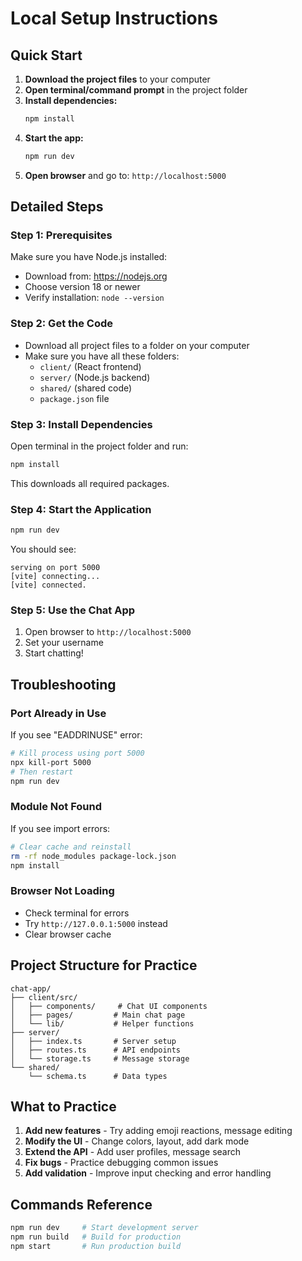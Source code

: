 # Local Setup Instructions

## Quick Start

1. **Download the project files** to your computer
2. **Open terminal/command prompt** in the project folder
3. **Install dependencies:**
   ```bash
   npm install
   ```
4. **Start the app:**
   ```bash
   npm run dev
   ```
5. **Open browser** and go to: `http://localhost:5000`

## Detailed Steps

### Step 1: Prerequisites
Make sure you have Node.js installed:
- Download from: https://nodejs.org
- Choose version 18 or newer
- Verify installation: `node --version`

### Step 2: Get the Code
- Download all project files to a folder on your computer
- Make sure you have all these folders:
  - `client/` (React frontend)
  - `server/` (Node.js backend)  
  - `shared/` (shared code)
  - `package.json` file

### Step 3: Install Dependencies
Open terminal in the project folder and run:
```bash
npm install
```
This downloads all required packages.

### Step 4: Start the Application
```bash
npm run dev
```
You should see:
```
serving on port 5000
[vite] connecting...
[vite] connected.
```

### Step 5: Use the Chat App
1. Open browser to `http://localhost:5000`
2. Set your username
3. Start chatting!

## Troubleshooting

### Port Already in Use
If you see "EADDRINUSE" error:
```bash
# Kill process using port 5000
npx kill-port 5000
# Then restart
npm run dev
```

### Module Not Found
If you see import errors:
```bash
# Clear cache and reinstall
rm -rf node_modules package-lock.json
npm install
```

### Browser Not Loading
- Check terminal for errors
- Try `http://127.0.0.1:5000` instead
- Clear browser cache

## Project Structure for Practice

```
chat-app/
├── client/src/
│   ├── components/     # Chat UI components
│   ├── pages/         # Main chat page
│   └── lib/           # Helper functions
├── server/
│   ├── index.ts       # Server setup
│   ├── routes.ts      # API endpoints
│   └── storage.ts     # Message storage
└── shared/
    └── schema.ts      # Data types
```

## What to Practice

1. **Add new features** - Try adding emoji reactions, message editing
2. **Modify the UI** - Change colors, layout, add dark mode
3. **Extend the API** - Add user profiles, message search
4. **Fix bugs** - Practice debugging common issues
5. **Add validation** - Improve input checking and error handling

## Commands Reference

```bash
npm run dev     # Start development server
npm run build   # Build for production
npm start       # Run production build
```